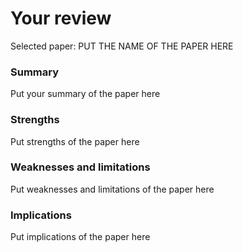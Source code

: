 # Your review

Selected paper: PUT THE NAME OF THE PAPER HERE

### Summary

Put your summary of the paper here

### Strengths

Put strengths of the paper here

### Weaknesses and limitations

Put weaknesses and limitations of the paper here

### Implications

Put implications of the paper here

### 

